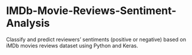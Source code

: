 # IMDb-Movie-Reviews-Sentiment-Analysis
Classify and predict reviewers’ sentiments (positive or negative) based on iMDb movies reviews dataset using Python and Keras.
